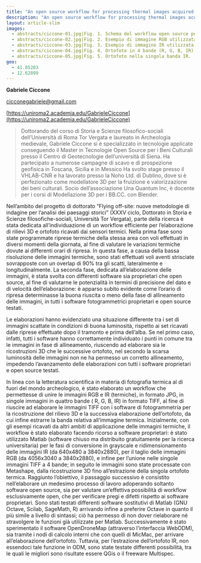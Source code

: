 ```yaml
---
title: "An open source workflow for processing thermal images acquired by drone"
description: "An open source workflow for processing thermal images acquired by drone"
layout: article-slim
images:
  - abstracts/ciccone-01.jpg|Fig. 1. Schema del workflow open source per l'elaborazione di immagini termiche, 
  - abstracts/ciccone-02.jpg|Fig. 2. Esempio di immagine RGB utilizzata. 
  - abstracts/ciccone-03.jpg|Fig. 3. Esempio di immagine IR utilizzata. 
  - abstracts/ciccone-04.jpg|Fig. 4. Ortofoto in 4 bande (R, G, B, IR).
  - abstracts/ciccone-05.jpg|Fig. 5. Ortofoto nella singola banda IR.
geo:
  - 41.85203
  - 12.62899
---
```


**Gabriele Ciccone**

[cicconegabriele@gmail.com](mailto:cicconegabriele@gmail.com)

[https://uniroma2.academia.edu/GabrieleCiccone](https://uniroma2.academia.edu/GabrieleCiccone)

>Dottorando del corso di Storia e Scienze filosofico-sociali dell’Università di Roma Tor Vergata e laureato in Archeologia medievale, Gabriele Ciccone si è specializzato in tecnologie applicate conseguendo il Master in Tecnologie Open Source per i Beni Culturali presso il Centro di Geotecnologie dell’università di Siena. Ha partecipato a numerose campagne di scavo e di prospezione geofisica in Toscana, Sicilia e in Messico Ha svolto stage presso il VHLAB-CNR e ha lavorato presso la Noho Ltd. di Dublino, dove si è perfezionato come modellatore 3D per la fruizione e valorizzazione dei beni culturali. Socio dell’associazione Una Quantum Inc, è docente per i corsi di Modellazione 3D per i BB.CC. con Blender.

Nell’ambito del progetto di dottorato “Flying off-site: nuove metodologie di indagine per l’analisi dei paesaggi storici” (XXXV ciclo, Dottorato in Storia e Scienze filosofiche-sociali, Università Tor Vergata), parte della ricerca è stata dedicata all’individuazione di un workflow efficiente per l’elaborazione di rilievi 3D e ortofoto ricavati dai sensori termici. 
Nella prima fase sono state programmate riprese termiche della stessa area con voli effettuati in diversi momenti della giornata, al fine di valutare le variazioni termiche dovute ai differenti orari di ripresa. In questa fase, a causa della bassa risoluzione delle immagini termiche, sono stati effettuati voli aventi strisciate sovrapposte con un overlap di 90% tra gli scatti, lateralmente e longitudinalmente. La seconda fase, dedicata all’elaborazione delle immagini, è stata svolta con differenti software sia proprietari che open source, al fine di valutarne le potenzialità in termini di precisione del dato e di velocità dell’elaborazione: è apparso subito evidente come l’orario di ripresa determinasse la buona riuscita o meno della fase di allineamento delle immagini, in tutti i software fotogrammetrici proprietari e open source testati. 

Le elaborazioni hanno evidenziato una situazione differente tra i set di immagini scattate in condizioni di buona luminosità, rispetto ai set ricavati dalle riprese effettuate dopo il tramonto e prima dell’alba. Se nel primo caso, infatti, tutti i software hanno correttamente individuato i punti in comune tra le immagini in fase di allineamento, riuscendo ad elaborare sia le ricostruzioni 3D che le successive ortofoto, nel secondo la scarsa luminosità delle immagini non ne ha permesso un corretto allineamento, impedendo l’avanzamento delle elaborazioni con tutti i software proprietari e open source testati.

In linea con la letteratura scientifica in materia di fotografia termica al di fuori del mondo archeologico, è stato elaborato un workflow che permettesse di unire le immagini RGB e IR (termiche), in formato JPG, in singole immagini in quattro bande ( R, G, B, IR) in formato TIFF, al fine di riuscire ad elaborare le immagini TIFF con i software di fotogrammetria per la ricostruzione del rilievo 3D e la successiva elaborazione dell’ortofoto, da cui infine estrarre la banda relativa all’immagine termica. Inizialmente, con gli esempi ricavati da altri ambiti di applicazione delle immagini termiche, il workflow è stato elaborato facendo ricorso a software proprietari: è stato utilizzato Matlab (software chiuso ma distribuito gratuitamente per la ricerca universitaria) per le fasi di conversione in grayscale e ridimensionamento delle immagini IR (da 640x480 a 3840x2880), per il taglio delle immagini RGB (da 4056x3040 a 3840x2880), e infine per l’unione nelle singole immagini TIFF a 4 bande; in seguito le immagini sono state processate con Metashape, dalla ricostruzione 3D fino all’estrazione della singola ortofoto termica. Raggiunto l’obiettivo, il passaggio successivo è consistito nell’elaborare un medesimo processo di lavoro adoperando soltanto software open source, sia per valutare un’effettiva possibilità di workflow esclusivamente open, che per verificare pregi e difetti rispetto ai software proprietari. Sono stati testati differenti software sostitutivi di Matlab (GNU Octave, Scilab, SageMath, R) arrivando infine a preferire Octave in quanto il più simile a livello di sintassi; ciò ha permesso di non dover rielaborare né stravolgere le funzioni già utilizzate per Matlab. Successivamente è stato sperimentato il software OpenDroneMap (attraverso l’interfaccia WebODM), sia tramite i nodi di calcolo interni che con quelli di MicMac, per arrivare all’elaborazione dell’ortofoto. Tuttavia, per l’estrazione dell’ortofoto IR, non essendoci tale funzione in ODM, sono state testate differenti possibilità, tra le quali le migliori sono risultate essere QGis o il freeware Multispec.
